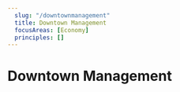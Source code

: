 ```yaml
---
  slug: "/downtownmanagement"
  title: Downtown Management
  focusAreas: [Economy]
  principles: []
---
```

# Downtown Management